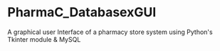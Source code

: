 # PharmaC_DatabasexGUI
A graphical user Interface of a pharmacy store system using Python's Tkinter module &amp; MySQL
